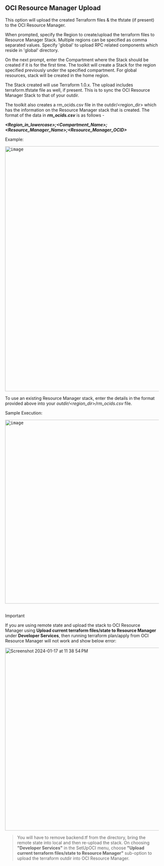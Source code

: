 ## OCI Resource Manager Upload


This option will upload the created Terraform files & the tfstate (if present) to the OCI Resource Manager.

When prompted, specify the Region to create/upload the terraform files to Resource Manager Stack. Multiple regions can be specified as comma separated values. Specify 'global' to upload RPC related components which reside in 'global' directory.

On the next prompt, enter the Compartment where the Stack should be created if it is for the first time. The toolkit will create a Stack for the region specified previously under the specified compartment. For global resources, stack will be created in the home region.

The Stack created will use Terraform 1.0.x. The upload includes terraform.tfstate file as well, if present. This is to sync the OCI Resource Manager Stack to that of your outdir.

The toolkit also creates a rm_ocids.csv file in the outdir/<region_dir> which has the information on the Resource Manager stack that is created. The format of the data in ***rm_ocids.csv*** is as follows - 

***_<Region_in_lowercase>;<Compartment_Name>;<Resource_Manager_Name>;<Resource_Manager_OCID>_***

Example:

<kbd>
<img width="800" alt="image" src="https://github.com/oracle-devrel/cd3-automation-toolkit/assets/103508105/e95572de-2cb0-46f9-ae26-21391c9fee8b">
</kbd>

To use an existing Resource Manager stack, enter the details in the format provided above into your _outdir/<region_dir>/rm_ocids.csv_ file. 

Sample Execution:

<kbd>
<img width="800" height="600" alt="image" src="https://github.com/oracle-devrel/cd3-automation-toolkit/assets/103508105/e3d7417e-ce1c-464a-8a1d-5cdfd7862835">
</kbd><br><br>



> [!IMPORTANT]  
> If you are using remote state and upload the stack to OCI Resource Manager using <b>Upload current terraform files/state to Resource Manager</b> under <b>Developer Services</b>, then running terraform plan/apply from OCI Resource Manager will not work and show below error:
> 
<img width="597" alt="Screenshot 2024-01-17 at 11 38 54 PM" src="https://github.com/oracle-devrel/cd3-automation-toolkit/assets/103508105/1b0cd9fa-1ac0-42c4-9c33-14ad4bf0ddb8">

> You will have to remove backend.tf from the directory, bring the remote state into local and then re-upload the stack.
On choosing **"Developer Services"** in the SetUpOCI menu, choose **"Upload current terraform files/state to Resource Manager"** sub-option to upload the terraform outdir into OCI Resource Manager.

